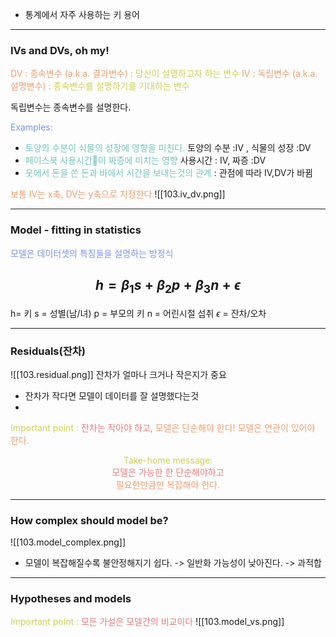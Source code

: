 - 통계에서 자주 사용하는 키 용어
---
### IVs and DVs, oh my!

<span style="color:rgb(236, 158, 111)">DV : 종속변수 (a.k.a. 결과변수) :</span> <span style="color:rgb(205, 205, 81)">당신이 설명하고자 하는 변수</span>
<span style="color:rgb(236, 158, 111)">IV : 독립변수 (a.k.a. 설명변수) : </span> <span style="color:rgb(205, 205, 81)">종속변수를 설명하기를 기대하는 변수
</span> 

독립변수는 종속변수를 설명한다.

<span style="color:rgb(118, 147, 234)">Examples:</span> 
- <span style="color:rgb(116, 195, 194)">토양의 수분이 식물의 성장에 영향을 미친다.</span>  토양의 수분 :IV  , 식물의 성장 :DV
- <span style="color:rgb(116, 195, 194)">페이스북 사용시간이 짜증에 미치는 영향</span>  사용시간 : IV, 짜증 :DV
- <span style="color:rgb(116, 195, 194)">옷에서 돈을 쓴 돈과 바에서 시간을 보내는것의 관계</span> :  관점에 따라 IV,DV가 바뀜

<span style="color:rgb(236, 158, 111)">보통 IV는 x축, DV는 y축으로 지정한다</span> 
![[103.iv_dv.png]]

---
### Model - fitting in statistics

<span style="color:rgb(118, 147, 234)">모델은 데이터셋의 특징들을 설명하는 방정식</span>
## $$h = \beta_1s + \beta_2p + \beta_3n + \epsilon$$
h= 키
s = 성별(남/녀)
p = 부모의 키
n = 어린시절 섭취
$\epsilon$ = 잔차/오차

---
### Residuals(잔차)
![[103.residual.png]]
잔차가 얼마나 크거나 작은지가 중요
- 잔차가 작다면 모델이 데이터를 잘 설명했다는것
- 
<span style="color:rgb(205, 205, 81)">Important point :</span> 
<span style="color:rgb(230, 122, 122)">잔차는 작아야 하고,</span>
<span style="color:rgb(236, 158, 111)">모델은 단순해야 한다!</span> 
<span style="color:rgb(236, 158, 111)">모델은 연관이 있어야 한다.</span> 

<center><span style="color:rgb(205, 205, 81)">Take-home message:</span></center>

<center><span style="color:rgb(230, 122, 122)">모델은 가능한 한 단순해야하고</span></center>
<center><span style="color:rgb(236, 158, 111)">필요한만큼만 복잡해야 한다.</span></center>

---
### How complex should model be?
![[103.model_complex.png]]

- 모델이 복잡해질수록 불안정해지기 쉽다. -> 일반화 가능성이 낮아진다. -> 과적합

---
### Hypotheses and models

<span style="color:rgb(205, 205, 81)">Important point :</span> 
<span style="color:rgb(230, 122, 122)">모든 가설은 모델간의 비교이다</span>
![[103.model_vs.png]]
